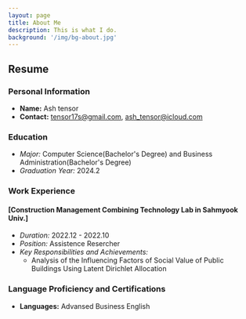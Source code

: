 ```yaml
---
layout: page
title: About Me
description: This is what I do.
background: '/img/bg-about.jpg'
---
```


## Resume

### Personal Information
- **Name:** Ash tensor
- **Contact:** tensor17s@gmail.com, ash_tensor@icloud.com

### Education
  - *Major:* Computer Science(Bachelor's Degree) and Business Administration(Bachelor's Degree)
  - *Graduation Year:* 2024.2

### Work Experience
#### [Construction Management Combining Technology Lab in Sahmyook Univ.]
- *Duration:* 2022.12 - 2022.10
- *Position:* Assistence Resercher
- *Key Responsibilities and Achievements:*
  - Analysis of the Influencing Factors of Social Value of Public Buildings Using Latent Dirichlet Allocation

### Language Proficiency and Certifications
- **Languages:** Advansed Business English

